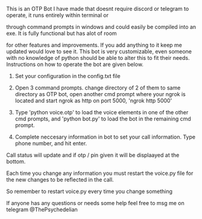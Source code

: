 This is an OTP Bot I have made that doesnt require discord or telegram to operate, it runs entirely within terminal or 

through command prompts in windows and could easily be compiled into an exe. It is fully functional but has alot of room 

for other features and improvements. If you add anything to it keep me updated would love to see it. This bot is very customizable, even someone with no knowledge of python should be able to alter this to fit their needs. Instructions on how to operate the bot are given below.

1.	Set your configuration in the config.txt file

2.	Open 3 command prompts. change directory of 2 of them to same directory as OTP bot, open another cmd prompt where 	your ngrok is located and start ngrok as http on port 5000, 'ngrok http 5000'

3.	Type 'python voice.otp' to load the voice elements in one of the other cmd prompts, and 'python bot.py' to load the 	bot in the remaining cmd prompt.

4. 	Complete neccesary information in bot to set your call information. Type phone number, and hit enter. 

Call status will update and if otp / pin given it will be displaayed at the bottom.

Each time you change any information you must restart the voice.py file for the new changes to be reflected in the call. 

So remember to restart voice.py every t⁮ime you change something

If anyone has any questions or needs some help feel free to msg me on telegram @ThePsychedelian
